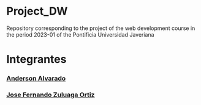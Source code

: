 # Project_DW
Repository corresponding to the project of the web development course in the period 2023-01 of the Pontificia Universidad Javeriana

# Integrantes
### [Anderson Alvarado](https://github.com/andersonjalvarado) 
### [Jose Fernando Zuluaga Ortiz](https://github.com/jfzulu)
